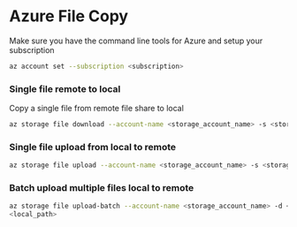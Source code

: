 # Azure File Copy

Make sure you have the command line tools for Azure and setup your subscription

```bash
az account set --subscription <subscription>
```

### Single file remote to local
Copy a single file from remote file share to local

```bash
az storage file download --account-name <storage_account_name> -s <storage_share_name> -p <path_to_remote_file> --dest <local_file>
```

### Single file upload from local to remote
```bash
az storage file upload --account-name <storage_account_name> -s <storage_share_name> -p <path_to_remote_file> --source <local_file>
```

### Batch upload multiple files local to remote

```bash
az storage file upload-batch --account-name <storage_account_name> -d <remote_path> --source 
<local_path>
```
 





